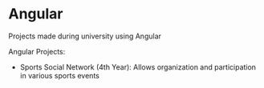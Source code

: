 # Angular
Projects made during university using Angular

Angular Projects:
- Sports Social Network (4th Year): Allows organization and participation in various sports events

